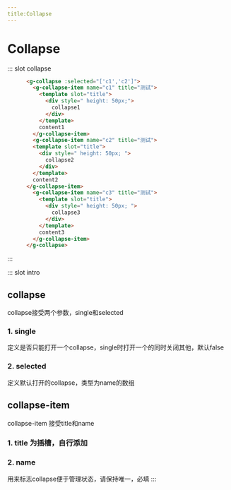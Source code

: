 ```yaml
---
title:Collapse
---
```

# Collapse

<ClientOnly>
<collapse-demo></collapse-demo>
</ClientOnly>

::: slot collapse
```html
      <g-collapse :selected="['c1','c2']">
        <g-collapse-item name="c1" title="测试">
          <template slot="title">
            <div style=" height: 50px;">
              collapse1
            </div>
          </template>
          content1
        </g-collapse-item>
        <g-collapse-item name="c2" title="测试">
        <template slot="title">
          <div style=" height: 50px; ">
            collapse2
          </div>
        </template>
        content2
      </g-collapse-item>
        <g-collapse-item name="c3" title="测试">
          <template slot="title">
            <div style=" height: 50px; ">
              collapse3
            </div>
          </template>
          content3
        </g-collapse-item>
      </g-collapse>
```
:::

::: slot intro
## collapse

collapse接受两个参数，single和selected
### 1. single

定义是否只能打开一个collapse，single时打开一个的同时关闭其他，默认false

### 2. selected
定义默认打开的collapse，类型为name的数组

##  collapse-item

collapse-item 接受title和name

### 1. title 为插槽，自行添加

### 2. name
用来标志collapse便于管理状态，请保持唯一，必填
:::